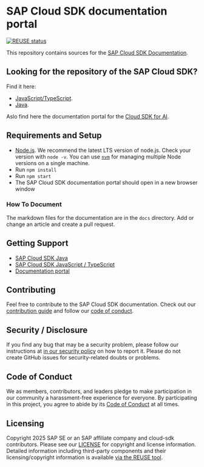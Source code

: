 # SAP Cloud SDK documentation portal

[![REUSE status](https://api.reuse.software/badge/github.com/SAP/cloud-sdk)](https://api.reuse.software/info/github.com/SAP/cloud-sdk)

This repository contains sources for the [SAP Cloud SDK Documentation](https://sap.github.io/cloud-sdk/).

## Looking for the repository of the SAP Cloud SDK?

Find it here:

- [JavaScript/TypeScript](https://github.com/SAP/cloud-sdk-js).
- [Java](https://github.com/SAP/cloud-sdk-java).

Aslo find here the documentation portal for the [Cloud SDK for AI](https://sap.github.io/ai-sdk/).

## Requirements and Setup

- [Node.js](https://nodejs.org/en/download/).
  We recommend the latest LTS version of node.js.
  Check your version with `node -v`.
  You can use [`nvm`](https://github.com/nvm-sh/nvm) for managing multiple Node versions on a single machine.
- Run `npm install`
- Run `npm start`
- The SAP Cloud SDK documentation portal should open in a new browser window

### How To Document

The markdown files for the documentation are in the `docs` directory.
Add or change an article and create a pull request.

## Getting Support

- [SAP Cloud SDK Java](https://github.com/SAP/cloud-sdk/issues)
- [SAP Cloud SDK JavaScript / TypeScript](https://github.com/SAP/cloud-sdk-js/issues)
- [Documentation portal](https://sap.github.io/cloud-sdk/)

## Contributing

Feel free to contribute to the SAP Cloud SDK documentation.
Check out our [contribution guide](./CONTRIBUTING.md) and follow our [code of conduct](./CODE_OF_CONDUCT.md).

## Security / Disclosure

If you find any bug that may be a security problem, please follow our instructions at [in our security policy](https://github.com/SAP/cloud-sdk/security/policy) on how to report it.
Please do not create GitHub issues for security-related doubts or problems.

## Code of Conduct

We as members, contributors, and leaders pledge to make participation in our community a harassment-free experience for everyone.
By participating in this project, you agree to abide by its [Code of Conduct](https://github.com/SAP/.github/blob/main/CODE_OF_CONDUCT.md) at all times.

## Licensing

Copyright 2025 SAP SE or an SAP affiliate company and cloud-sdk contributors.
Please see our [LICENSE](LICENSE) for copyright and license information.
Detailed information including third-party components and their licensing/copyright information is available [via the REUSE tool](https://api.reuse.software/info/github.com/SAP/cloud-sdk).

